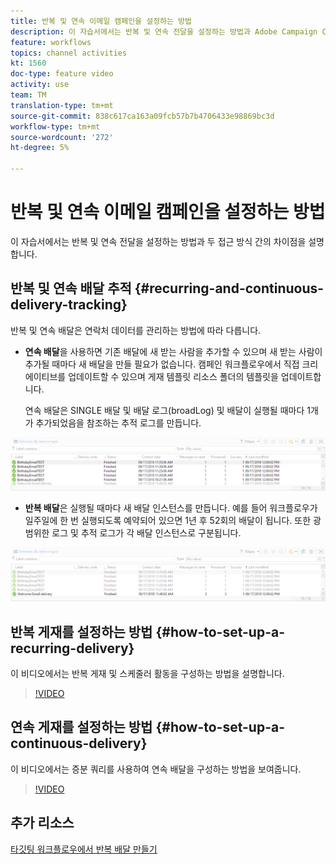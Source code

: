 ```yaml
---
title: 반복 및 연속 이메일 캠페인을 설정하는 방법
description: 이 자습서에서는 반복 및 연속 전달을 설정하는 방법과 Adobe Campaign Classic(ACC)에서 두 접근 방식 간의 차이점을 설명합니다.
feature: workflows
topics: channel activities
kt: 1560
doc-type: feature video
activity: use
team: TM
translation-type: tm+mt
source-git-commit: 838c617ca163a09fcb57b7b4706433e98869bc3d
workflow-type: tm+mt
source-wordcount: '272'
ht-degree: 5%

---
```



# 반복 및 연속 이메일 캠페인을 설정하는 방법

이 자습서에서는 반복 및 연속 전달을 설정하는 방법과 두 접근 방식 간의 차이점을 설명합니다.

## 반복 및 연속 배달 추적 {#recurring-and-continuous-delivery-tracking}

반복 및 연속 배달은 연락처 데이터를 관리하는 방법에 따라 다릅니다.

* **연속 배달**&#x200B;을 사용하면 기존 배달에 새 받는 사람을 추가할 수 있으며 새 받는 사람이 추가될 때마다 새 배달을 만들 필요가 없습니다. 캠페인 워크플로우에서 직접 크리에이티브를 업데이트할 수 있으며 게재 템플릿 리소스 폴더의 템플릿을 업데이트합니다.

   연속 배달은 SINGLE 배달 및 배달 로그(broadLog) 및 배달이 실행될 때마다 1개가 추가되었음을 참조하는 추적 로그를 만듭니다.

![연속 전달](/help/assets/delivery_continuous.jpg)

* **반복 배달**&#x200B;은 실행될 때마다 새 배달 인스턴스를 만듭니다. 예를 들어 워크플로우가 일주일에 한 번 실행되도록 예약되어 있으면 1년 후 52회의 배달이 됩니다. 또한 광범위한 로그 및 추적 로그가 각 배달 인스턴스로 구분됩니다.

![반복 배달](/help/assets/delivery_recurring.jpg)

## 반복 게재를 설정하는 방법 {#how-to-set-up-a-recurring-delivery}

이 비디오에서는 반복 게재 및 스케줄러 활동을 구성하는 방법을 설명합니다.

>[!VIDEO](https://video.tv.adobe.com/v/25040?quality=12)

## 연속 게재를 설정하는 방법 {#how-to-set-up-a-continuous-delivery}

이 비디오에서는 증분 쿼리를 사용하여 연속 배달을 구성하는 방법을 보여줍니다.

>[!VIDEO](https://video.tv.adobe.com/v/25039?quality=12)

## 추가 리소스

[타깃팅 워크플로우에서 반복 배달 만들기](https://docs.adobe.com/content/help/en/campaign-classic/using/automating-with-workflows/use-cases/sending-a-birthday-email.html#creating-a-recurring-delivery-in-a-targeting-workflow)